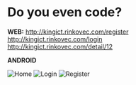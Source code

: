 # Do you even code?

**WEB:** http://kingict.rinkovec.com/register  
http://kingict.rinkovec.com/login  
http://kingict.rinkovec.com/detail/12  

**ANDROID**

![Home](https://www.dropbox.com/s/39rjijb14wfck56/device-2018-02-02-161600.png)
![Login](https://www.dropbox.com/s/i19si1yj27ais83/device-2018-02-02-161708.png)
![Register](https://www.dropbox.com/s/hxdxoditmcnpk6d/device-2018-02-02-161831.png)
